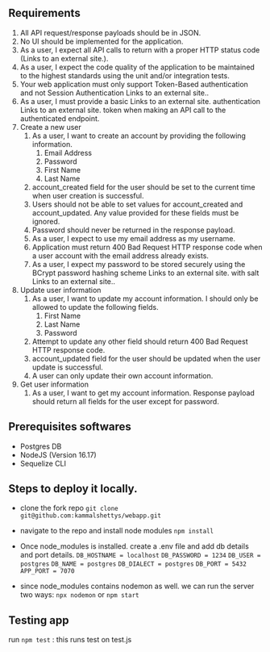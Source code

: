 ## Requirements

1. All API request/response payloads should be in JSON.
2. No UI should be implemented for the application.
3. As a user, I expect all API calls to return with a proper HTTP status code (Links to an external site.).
4. As a user, I expect the code quality of the application to be maintained to the highest standards using the unit and/or integration tests.
5. Your web application must only support Token-Based authentication and not Session Authentication Links to an external site..
6. As a user, I must provide a basic Links to an external site. authentication Links to an external site. token when making an API call to the authenticated endpoint.
7. Create a new user
    1. As a user, I want to create an account by providing the following information.
       1. Email Address
       2. Password
       3. First Name
       4. Last Name
   2. account_created field for the user should be set to the current time when user creation is    successful.
   3. Users should not be able to set values for account_created and account_updated. Any value provided for these fields must be ignored.
   4. Password should never be returned in the response payload.
   5. As a user, I expect to use my email address as my username.
   6. Application must return 400 Bad Request HTTP response code when a user account with the email address already exists.
   7. As a user, I expect my password to be stored securely using the BCrypt password hashing scheme Links to an external site. with salt Links to an external site..
8. Update user information
   1. As a user, I want to update my account information. I should only be allowed to update the following fields.
        1. First Name
        2. Last Name
        3. Password
   2. Attempt to update any other field should return 400 Bad Request HTTP response code.
   3. account_updated field for the user should be updated when the user update is successful.
   4. A user can only update their own account information.
9. Get user information
    1. As a user, I want to get my account information. Response payload should return all fields for the user except for password.


## Prerequisites softwares 
- Postgres DB
- NodeJS (Version 16.17)
- Sequelize CLI

## Steps to deploy it locally.
- clone the fork repo  `git clone git@github.com:kammalshettys/webapp.git`

- navigate to the repo and install node modules  `npm install`

- Once  node_modules is installed. create a .env file and add db details and port details.
    `DB_HOSTNAME = localhost`
    `DB_PASSWORD = 1234`
    `DB_USER = postgres`
    `DB_NAME = postgres`
    `DB_DIALECT = postgres`
    `DB_PORT = 5432`
    `APP_PORT = 7070`
- since node_modules contains nodemon as well. we can run the server two ways:  `npx nodemon` or `npm start`

## Testing app
run `npm test` : this runs test on test.js
